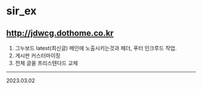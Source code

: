 # sir_ex
http://jdwcg.dothome.co.kr
-----------------------------------------------------------------------
1. 그누보드 latest(최신글) 메인에 노출시키는것과 헤더, 푸터 인크루드 작업.
2. 게시판 커스터마이징
3. 전체 글꼴 프리스텐다드 교체
-----------------------------------------------------------------------
2023.03.02

